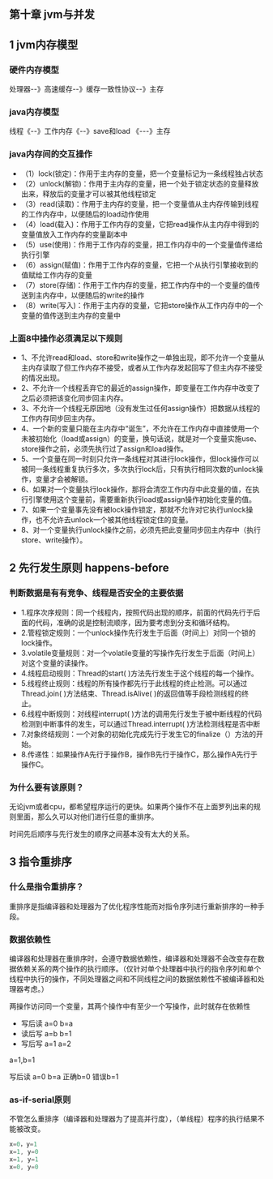 ## 第十章 jvm与并发

## 1 jvm内存模型

### 硬件内存模型

处理器--》高速缓存--》缓存一致性协议--》主存

### java内存模型

线程《--》工作内存《--》save和load 《---》主存

### java内存间的交互操作

+ （1）lock(锁定)：作用于主内存的变量，把一个变量标记为一条线程独占状态
+ （2）unlock(解锁)：作用于主内存的变量，把一个处于锁定状态的变量释放出来，释放后的变量才可以被其他线程锁定
+ （3）read(读取)：作用于主内存的变量，把一个变量值从主内存传输到线程的工作内存中，以便随后的load动作使用
+ （4）load(载入)：作用于工作内存的变量，它把read操作从主内存中得到的变量值放入工作内存的变量副本中
+ （5）use(使用)：作用于工作内存的变量，把工作内存中的一个变量值传递给执行引擎
+ （6）assign(赋值)：作用于工作内存的变量，它把一个从执行引擎接收到的值赋给工作内存的变量
+ （7）store(存储)：作用于工作内存的变量，把工作内存中的一个变量的值传送到主内存中，以便随后的write的操作
+ （8）write(写入)：作用于主内存的变量，它把store操作从工作内存中的一个变量的值传送到主内存的变量中

### 上面8中操作必须满足以下规则

+ 1、不允许read和load、store和write操作之一单独出现，即不允许一个变量从主内存读取了但工作内存不接受，或者从工作内存发起回写了但主内存不接受的情况出现。
+ 2、不允许一个线程丢弃它的最近的assign操作，即变量在工作内存中改变了之后必须把该变化同步回主内存。
+ 3、不允许一个线程无原因地（没有发生过任何assign操作）把数据从线程的工作内存同步回主内存。
+ 4、一个新的变量只能在主内存中“诞生”，不允许在工作内存中直接使用一个未被初始化（load或assign）的变量，换句话说，就是对一个变量实施use、store操作之前，必须先执行过了assign和load操作。
+ 5、一个变量在同一时刻只允许一条线程对其进行lock操作，但lock操作可以被同一条线程重复执行多次，多次执行lock后，只有执行相同次数的unlock操作，变量才会被解锁。
+ 6、如果对一个变量执行lock操作，那将会清空工作内存中此变量的值，在执行引擎使用这个变量前，需要重新执行load或assign操作初始化变量的值。
+ 7、如果一个变量事先没有被lock操作锁定，那就不允许对它执行unlock操作，也不允许去unlock一个被其他线程锁定住的变量。
+ 8、对一个变量执行unlock操作之前，必须先把此变量同步回主内存中（执行store、write操作）。

## 2 先行发生原则 happens-before

### 判断数据是有有竞争、线程是否安全的主要依据

+ 1.程序次序规则：同一个线程内，按照代码出现的顺序，前面的代码先行于后面的代码，准确的说是控制流顺序，因为要考虑到分支和循环结构。
+ 2.管程锁定规则：一个unlock操作先行发生于后面（时间上）对同一个锁的lock操作。
+ 3.volatile变量规则：对一个volatile变量的写操作先行发生于后面（时间上）对这个变量的读操作。
+ 4.线程启动规则：Thread的start( )方法先行发生于这个线程的每一个操作。
+ 5.线程终止规则：线程的所有操作都先行于此线程的终止检测。可以通过Thread.join( )方法结束、Thread.isAlive( )的返回值等手段检测线程的终止。 
+ 6.线程中断规则：对线程interrupt( )方法的调用先行发生于被中断线程的代码检测到中断事件的发生，可以通过Thread.interrupt( )方法检测线程是否中断
+ 7.对象终结规则：一个对象的初始化完成先行于发生它的finalize（）方法的开始。
+ 8.传递性：如果操作A先行于操作B，操作B先行于操作C，那么操作A先行于操作C。

### 为什么要有该原则？

无论jvm或者cpu，都希望程序运行的更快。如果两个操作不在上面罗列出来的规则里面，那么久可以对他们进行任意的重排序。

时间先后顺序与先行发生的顺序之间基本没有太大的关系。

## 3 指令重排序

### 什么是指令重排序？

重排序是指编译器和处理器为了优化程序性能而对指令序列进行重新排序的一种手段。

### 数据依赖性

编译器和处理器在重排序时，会遵守数据依赖性，编译器和处理器不会改变存在数据依赖关系的两个操作的执行顺序。（仅针对单个处理器中执行的指令序列和单个线程中执行的操作，不同处理器之间和不同线程之间的数据依赖性不被编译器和处理器考虑。）

两操作访问同一个变量，其两个操作中有至少一个写操作，此时就存在依赖性

+ 写后读 a=0 b=a
+ 读后写 a=b b=1
+ 写后写 a=1 a=2

a=1,b=1

写后读 a=0 b=a  正确b=0 错误b=1

### as-if-serial原则

不管怎么重排序（编译器和处理器为了提高并行度），（单线程）程序的执行结果不能被改变。

```java
x=0，y=1
x=1, y=0
x=1, y=1
x=0, y=0
```
